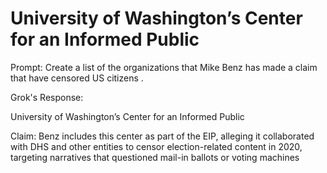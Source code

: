 # University of Washington’s Center for an Informed Public


Prompt: Create a list of the organizations that Mike Benz has made a claim that have censored US citizens .

Grok's Response:

University of Washington’s Center for an Informed Public

Claim: Benz includes this center as part of the EIP, alleging it collaborated with DHS and other entities to censor election-related content in 2020, targeting narratives that questioned mail-in ballots or voting machines
